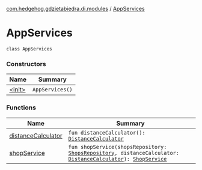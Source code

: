 [com.hedgehog.gdzietabiedra.di.modules](../index.md) / [AppServices](./index.md)

# AppServices

`class AppServices`

### Constructors

| Name | Summary |
|---|---|
| [&lt;init&gt;](-init-.md) | `AppServices()` |

### Functions

| Name | Summary |
|---|---|
| [distanceCalculator](distance-calculator.md) | `fun distanceCalculator(): `[`DistanceCalculator`](../../com.hedgehog.gdzietabiedra.appservice/-distance-calculator/index.md) |
| [shopService](shop-service.md) | `fun shopService(shopsRepository: `[`ShopsRepository`](../../com.hedgehog.gdzietabiedra.data.repository.shops/-shops-repository/index.md)`, distanceCalculator: `[`DistanceCalculator`](../../com.hedgehog.gdzietabiedra.appservice/-distance-calculator/index.md)`): `[`ShopService`](../../com.hedgehog.gdzietabiedra.appservice/-shop-service/index.md) |
